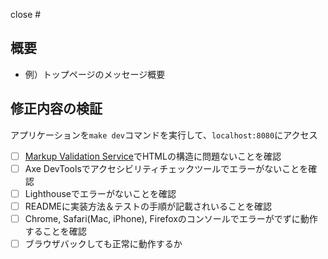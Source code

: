 close #

## 概要

- 例）トップページのメッセージ概要

## 修正内容の検証

アプリケーションを`make dev`コマンドを実行して、`localhost:8080`にアクセス

- [ ] [Markup Validation Service](https://validator.w3.org/#validate_by_input)でHTMLの構造に問題ないことを確認
- [ ] Axe DevToolsでアクセシビリティチェックツールでエラーがないことを確認
- [ ] Lighthouseでエラーがないことを確認
- [ ] READMEに実装方法＆テストの手順が記載されいることを確認
- [ ] Chrome, Safari(Mac, iPhone), Firefoxのコンソールでエラーがでずに動作することを確認
- [ ] ブラウザバックしても正常に動作するか
